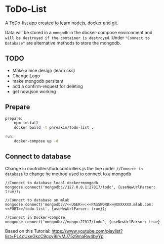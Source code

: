 # ToDo-List

A ToDo-list app created to learn nodejs, docker and git.

Data will be stored in a `mongodb` in the docker-compose environment and `will be destroyed if the container is destroyed`.
Under `"Connect to Database"` are alternative methods to store the mongodb.

## TODO

* Make a nice design (learn css)
* Change Logo
* make mongodb persitant
* add a confirm-request for deleting
* get now.json working

## Prepare

```bash
prepare:
    npm install
    docker build -t phreak1n/todo-list .

run:
    docker-compose up -d
```

## Connect to database

Change in controllers/todocontrollers.js the line under `//Connect to database` to change he method used to connect to a mongodb

```node
//Connect to database local docker+mongodb
mongoose.connect('mongodb://127.0.0.1:27017/todo', {useNewUrlParser: true});

//Connect to database on mlab
mongoose.connect('mongodb://<<USER>>:<<PASSWORD>>@XXXXXXX.mlab.com:<<PORT>>/todo-list', {useNewUrlParser: true});

//Connect in Docker-Compose
mongoose.connect('mongodb://mongo:27017/todo', {useNewUrlParser: true}
```

Based on this Tutorial:
<https://www.youtube.com/playlist?list=PL4cUxeGkcC9gcy9lrvMJ75z9maRw4byYp>
